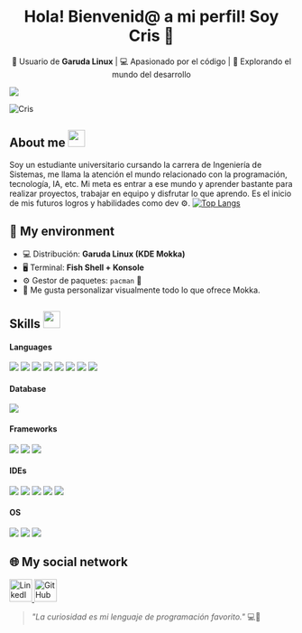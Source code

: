 ## <h1 align="center">Hola! Bienvenid@ a mi perfil! Soy Cris 👋</h1>

<p align="center">
  🐧 Usuario de <strong>Garuda Linux</strong> | 💻 Apasionado por el código | 🚀 Explorando el mundo del desarrollo
</p>

<img src="https://acortar.link/Pn1HTC">
<p align="left"> <img src="https://komarev.com/ghpvc/?username=CristianCruz0309&style=for-the-badge" alt="Cris" /> </p>

## About me <img src="https://media.giphy.com/media/iY8CRBdQXODJSCERIr/giphy.gif" width="30px">&nbsp;

Soy un estudiante universitario cursando la carrera de Ingeniería de Sistemas, me llama la atención el mundo relacionado con la programación, tecnología, IA, etc. Mi meta es entrar a ese mundo y aprender bastante para realizar proyectos, trabajar en equipo y disfrutar lo que aprendo. Es el inicio de mis futuros logros y habilidades como dev ⚙️.
[![Top Langs](https://github-readme-stats.vercel.app/api/top-langs/?username=HridoyHazard&theme=great-gatsby&layout=compact)](https://github.com/CristianCruz0309)

## 🐧 My environment

- 💻 Distribución: **Garuda Linux (KDE Mokka)**
- 🖥️ Terminal: **Fish Shell + Konsole**
- ⚙️ Gestor de paquetes: `pacman` 🧡
- 🎨 Me gusta personalizar visualmente todo lo que ofrece Mokka.

## Skills <img src="https://media.giphy.com/media/iY8CRBdQXODJSCERIr/giphy.gif" width="30px">&nbsp;

<h4> Languages </h4>
<span>
  <img src="https://img.shields.io/badge/HTML5-E34F26?style=for-the-badge&logo=html5&logoColor=white">
  <img src="https://img.shields.io/badge/CSS3-1572B6?style=for-the-badge&logo=css3&logoColor=white">
  <img src="https://img.shields.io/badge/JavaScript-F7DF1E?style=for-the-badge&logo=javascript&logoColor=black">
  <img src="https://img.shields.io/badge/Python-3776AB?style=for-the-badge&logo=python&logoColor=white">
  <img src="https://img.shields.io/badge/Java-ED8B00?style=for-the-badge&logo=java&logoColor=white">
  <img src="https://img.shields.io/badge/C-00599C?style=for-the-badge&logo=c&logoColor=white">
  <img src="https://img.shields.io/badge/C++-00599C?style=for-the-badge&logo=c%2B%2B&logoColor=white">
  <img src="https://img.shields.io/badge/C%23-239120?style=for-the-badge&logo=c-sharp&logoColor=white">
</span>

<h4> Database </h4>
<span>
  <img src="https://img.shields.io/badge/MariaDB-003545?style=for-the-badge&logo=mariadb&logoColor=white">
</span>

<h4> Frameworks </h4>
<span>
  <img src="https://img.shields.io/badge/npm-CB3837?style=for-the-badge&logo=npm&logoColor=white">
  <img src="https://img.shields.io/badge/Node.js-339933?style=for-the-badge&logo=nodedotjs&logoColor=white">
  <img src="https://img.shields.io/badge/React-20232A?style=for-the-badge&logo=react&logoColor=61DAFB">
</span>

<h4> IDEs </h4>
<span>
  <img src="https://img.shields.io/badge/Visual_Studio-68217A?style=for-the-badge&logo=visual-studio&logoColor=white">
  <img src="https://img.shields.io/badge/PyCharm-000000?style=for-the-badge&logo=pycharm&logoColor=white">
  <img src="https://img.shields.io/badge/IntelliJ_IDEA-000000?style=for-the-badge&logo=intellij-idea&logoColor=white">
  <img src="https://img.shields.io/badge/WebStorm-000000?style=for-the-badge&logo=webstorm&logoColor=white">
  <img src="https://img.shields.io/badge/Google_Colab-F9AB00?style=for-the-badge&logo=googlecolab&logoColor=white">
</span>

<h4> OS </h4>
<span>
  <img src="https://img.shields.io/badge/Windows-0078D6?style=for-the-badge&logo=windows&logoColor=white">
  <img src="https://img.shields.io/badge/Linux-FCC624?style=for-the-badge&logo=linux&logoColor=black">
  <img src="https://img.shields.io/badge/Garuda_Linux-3B275F?style=for-the-badge&logo=garuda-linux&logoColor=white">
</span>
<br>

## 🌐 My social network
<a href="https://www.linkedin.com/in/cristian-camilo-cruz-gallego/" target="_blank">
  <img src="https://cdn.jsdelivr.net/gh/devicons/devicon/icons/linkedin/linkedin-original.svg" alt="LinkedIn" width="40" height="40"/>
</a>
<a href="https://github.com/CristianCruz0309" target="_blank">
  <img src="https://img.icons8.com/ios-filled/50/ffffff/github.png" alt="GitHub" width="40" height="40"/>
</a>

> _"La curiosidad es mi lenguaje de programación favorito."_ 💻🦅

<!--
**CristianCruz0309/CristianCruz0309** is a ✨ _special_ ✨ repository because its `README.md` (this file) appears on your GitHub profile.

Here are some ideas to get you started:

- 🔭 I’m currently working on ...
- 🌱 I’m currently learning ...
- 👯 I’m looking to collaborate on ...
- 🤔 I’m looking for help with ...
- 💬 Ask me about ...
- 📫 How to reach me: ...
- 😄 Pronouns: ...
- ⚡ Fun fact: ...
-->
